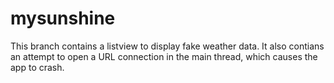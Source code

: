 # mysunshine
This branch contains a listview to display fake weather data. It also contians an attempt to open a URL connection in the main thread, which causes the app to crash.
